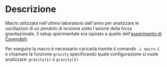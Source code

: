 # Descrizione

Macro utilizzata nell'ultimo laboratorio dell'anno per analizzare le oscillazioni di un pendolo di torsione sotto l'azione della forza gravitazionale. Il setup sperimentale era ispirato a quello dell'[esperimento di Cavendish](https://www.britannica.com/science/Cavendish-experiment).

Per eseguire la macro è necessario caricarla tramite il comando `.L macro.C` e chiamare la funzione `gravity` specificando quale configurazione si vuole analizzare: `gravity(1)` o `gravity(2)`.
